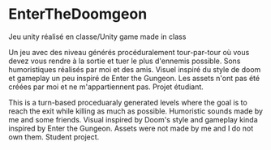 # EnterTheDoomgeon
Jeu unity réalisé en classe/Unity game made in class

Un jeu avec des niveau générés procéduralement tour-par-tour où vous devez vous rendre à la sortie et tuer le plus d'ennemis possible.
Sons humoristiques réalisés par moi et des amis. Visuel inspiré du style de doom et gameplay un peu inspiré de Enter the Gungeon.
Les assets n'ont pas été créées par moi et ne m'appartiennent pas. Projet étudiant.

This is a turn-based proceduaraly generated levels where the goal is to reach the exit while killing as much as possible.
Humoristic sounds made by me and some friends. Visual inspired by Doom's style and gameplay kinda inspired by Enter the Gungeon.
Assets were not made by me and I do not own them. Student project.
